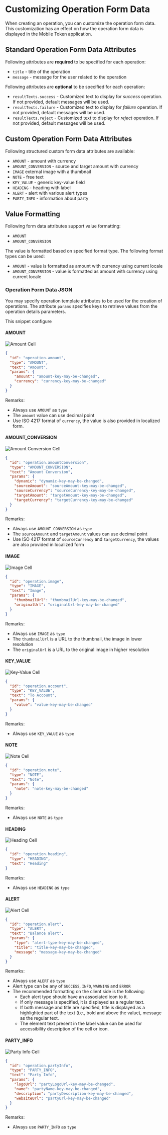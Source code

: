 # Customizing Operation Form Data

When creating an operation, you can customize the operation form data. This customization has an effect on how the operation form data is displayed in the Mobile Token application.

## Standard Operation Form Data Attributes

Following attributes are **required** to be specified for each operation:

- `title` - title of the operation
- `message` - message for the user related to the operation

Following attributes are **optional** to be specified for each operation:

- `resultTexts.success` - Customized text to display for _success_ operation. If not provided, default messages will be used.
- `resultTexts.failure` - Customized text to display for _failure_ operation. If not provided, default messages will be used.
- `resultTexts.reject` - Customized text to display for _reject_ operation. If not provided, default messages will be used.

## Custom Operation Form Data Attributes

Following structured custom form data attributes are available:

- `AMOUNT` - amount with currency
- `AMOUNT_CONVERSION` - source and target amount with currency
- `IMAGE` external image with a thumbnail
- `NOTE` - free text
- `KEY_VALUE` - generic key-value field
- `HEADING` - heading with label 
- `ALERT` - alert with various alert types
- `PARTY_INFO` - information about party

## Value Formatting

Following form data attributes support value formatting:

- `AMOUNT`
- `AMOUNT_CONVERSION`

The value is formatted based on specified format type. The following format types can be used:

- `AMOUNT` - value is formatted as amount with currency using current locale
- `AMOUNT_CONVERSION` - value is formatted as amount with currency using current locale

### Operation Form Data JSON

You may specify operation template attributes to be used for the creation of operations.
The attribute `params` specifies keys to retrieve values from the operation details parameters.

This snippet configure 

#### AMOUNT

![Amount Cell](./images/cell_amount.png)

```json
{
  "id": "operation.amount",
  "type": "AMOUNT",
  "text": "Amount",
  "params": {
    "amount": "amount-key-may-be-changed",
    "currency": "currency-key-may-be-changed"
  }
}
```

Remarks:
- Always use `AMOUNT` as `type`
- The `amount` value can use decimal point
- Use ISO 4217 format of `currency`, the value is also provided in localized form.

#### AMOUNT_CONVERSION

![Amount Conversion Cell](./images/cell_amount_conversion.png)

```json
{
  "id": "operation.amountConversion",
  "type": "AMOUNT_CONVERSION",
  "text": "Amount Conversion",
  "params": {
    "dynamic": "dynamic-key-may-be-changed",
    "sourceAmount": "sourceAmount-key-may-be-changed",
    "sourceCurrency": "sourceCurrency-key-may-be-changed",
    "targetAmount": "targetAmount-key-may-be-changed",
    "targetCurrency": "targetCurrency-key-may-be-changed"
  }
}
```

Remarks:
- Always use `AMOUNT_CONVERSION` as `type`
- The `sourceAmount` and `targetAmount` values can use decimal point
- Use ISO 4217 format of `sourceCurrency` and `targetCurrency`, the values are also provided in localized form

#### IMAGE

![Image Cell](./images/cell_image.png)

```json
{
  "id": "operation.image",
  "type": "IMAGE",
  "text": "Image",
  "params": {
    "thumbnailUrl": "thumbnailUrl-key-may-be-changed",
    "originalUrl": "originalUrl-key-may-be-changed"
  }
}
```

Remarks:
- Always use `IMAGE` as `type`
- The `thumbnailUrl` is a URL to the thumbnail, the image in lower resolution
- The `originalUrl` is a URL to the original image in higher resolution

#### KEY_VALUE

![Key-Value Cell](./images/cell_key_value.png)

```json
{
  "id": "operation.account",
  "type": "KEY_VALUE",
  "text": "To Account",
  "params": {
    "value": "value-key-may-be-changed"
  }
}
```

Remarks:
- Always use `KEY_VALUE` as `type`

#### NOTE

![Note Cell](./images/cell_note.png)

```json
{
  "id": "operation.note",
  "type": "NOTE",
  "text": "Note",
  "params": {
    "note": "note-key-may-be-changed"
  }
}
```

Remarks:
- Always use `NOTE` as `type`

#### HEADING

![Heading Cell](./images/cell_heading.png)

```json
{
  "id": "operation.heading",
  "type": "HEADING",
  "text": "Heading"
}
```

Remarks:
- Always use `HEADING` as `type`

#### ALERT

![Alert Cell](./images/cell_alert.png)

```json
{
  "id": "operation.alert",
  "type": "ALERT",
  "text": "Balance alert",
  "params": {
    "type": "alert-type-key-may-be-changed",
    "title": "title-key-may-be-changed",
    "message": "message-key-may-be-changed"
  }
}
```

Remarks:
- Always use `ALERT` as `type`
- Alert type can be any of `SUCCESS`, `INFO`, `WARNING` and `ERROR`
- The recommended formatting on the client side is the following:
  - Each alert type should have an associated icon to it.
  - If only message is specified, it is displayed as a regular text.
  - If both message and title are specified, title is displayed as a highlighted part of the text (i.e., bold and above the value), message as the regular text.
  - The element text present in the label value can be used for accessibility description of the cell or icon.

#### PARTY_INFO

![Party Info Cell](./images/cell_party_info.png)

```json
{
  "id": "operation.partyInfo",
  "type": "PARTY_INFO",
  "text": "Party Info",
  "params": {
    "logoUrl": "partyLogoUrl-key-may-be-changed",
    "name": "partyName-key-may-be-changed",
    "description": "partyDescription-key-may-be-changed",
    "websiteUrl": "partyUrl-key-may-be-changed"
  }
}
```

Remarks:
- Always use `PARTY_INFO` as `type`
